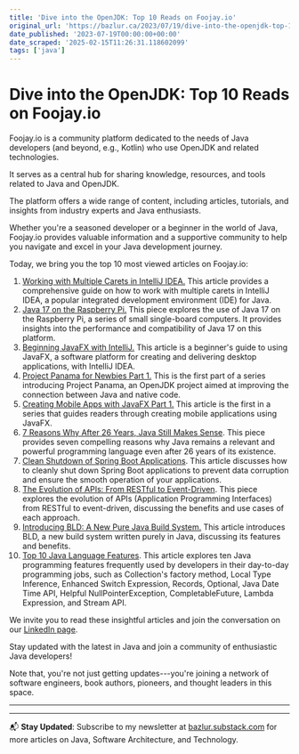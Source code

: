 ```yaml
---
title: 'Dive into the OpenJDK: Top 10 Reads on Foojay.io'
original_url: 'https://bazlur.ca/2023/07/19/dive-into-the-openjdk-top-10-reads-on-foojay-io/'
date_published: '2023-07-19T00:00:00+00:00'
date_scraped: '2025-02-15T11:26:31.118602099'
tags: ['java']
---
```


Dive into the OpenJDK: Top 10 Reads on Foojay.io
================================================

Foojay.io is a community platform dedicated to the needs of Java developers (and beyond, e.g., Kotlin) who use OpenJDK and related technologies.

It serves as a central hub for sharing knowledge, resources, and tools related to Java and OpenJDK.

The platform offers a wide range of content, including articles, tutorials, and insights from industry experts and Java enthusiasts.

Whether you're a seasoned developer or a beginner in the world of Java, Foojay.io provides valuable information and a supportive community to help you navigate and excel in your Java development journey.

Today, we bring you the top 10 most viewed articles on Foojay.io:

1. [Working with Multiple Carets in IntelliJ IDEA.](https://foojay.io/today/working-with-multiple-carets-in-intellij-idea/) This article provides a comprehensive guide on how to work with multiple carets in IntelliJ IDEA, a popular integrated development environment (IDE) for Java.
2. [Java 17 on the Raspberry Pi.](https://foojay.io/today/java-17-on-the-raspberry-pi/) This piece explores the use of Java 17 on the Raspberry Pi, a series of small single-board computers. It provides insights into the performance and compatibility of Java 17 on this platform.
3. [Beginning JavaFX with IntelliJ.](https://foojay.io/today/beginning-javafx-with-intellij/) This article is a beginner's guide to using JavaFX, a software platform for creating and delivering desktop applications, with IntelliJ IDEA.
4. [Project Panama for Newbies Part 1.](https://foojay.io/today/project-panama-for-newbies-part-1/) This is the first part of a series introducing Project Panama, an OpenJDK project aimed at improving the connection between Java and native code.
5. [Creating Mobile Apps with JavaFX Part 1.](https://foojay.io/today/creating-mobile-apps-with-javafx-part-1/) This article is the first in a series that guides readers through creating mobile applications using JavaFX.
6. [7 Reasons Why After 26 Years, Java Still Makes Sense](https://foojay.io/today/7-reasons-why-after-26-years-java-still-makes-sense/). This piece provides seven compelling reasons why Java remains a relevant and powerful programming language even after 26 years of its existence.
7. [Clean Shutdown of Spring Boot Applications](https://foojay.io/today/clean-shutdown-of-spring-boot-applications/). This article discusses how to cleanly shut down Spring Boot applications to prevent data corruption and ensure the smooth operation of your applications.
8. [The Evolution of APIs: From RESTful to Event-Driven](https://foojay.io/today/the-evolution-of-apis-from-restful-to-event-driven/). This piece explores the evolution of APIs (Application Programming Interfaces) from RESTful to event-driven, discussing the benefits and use cases of each approach.
9. [Introducing BLD: A New Pure Java Build System.](https://foojay.io/today/introducing-bld-a-new-pure-java-build-system/) This article introduces BLD, a new build system written purely in Java, discussing its features and benefits.
10. [Top 10 Java Language Features](https://foojay.io/today/top-10-java-language-features/). This article explores ten Java programming features frequently used by developers in their day-to-day programming jobs, such as Collection's factory method, Local Type Inference, Enhanced Switch Expression, Records, Optional, Java Date Time API, Helpful NullPointerException, CompletableFuture, Lambda Expression, and Stream API.

We invite you to read these insightful articles and join the conversation on our [LinkedIn page](https://www.linkedin.com/company/foojayio/).

Stay updated with the latest in Java and join a community of enthusiastic Java developers!

Note that, you're not just getting updates---you're joining a network of software engineers, book authors, pioneers, and thought leaders in this space.  

*** ** * ** ***

---

📬 **Stay Updated**: Subscribe to my newsletter at [bazlur.substack.com](https://bazlur.substack.com/) for more articles on Java, Software Architecture, and Technology.
